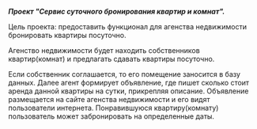 ***Проект "Сервис суточного бронирования квартир и комнат".***

Цель проекта: предоставить функционал для агенства недвижимости бронировать квартиры посуточно. 

Агенство недвижимости будет находить собственников квартир(комнат) и предлагать сдавать квартиры посуточно. 

Если собственник соглашается, то его помещение заносится в базу данных. Далее агент формирует объявление, где пишет сколько стоит аренда данной квартиры на сутки, прикрепляя описание.
Объявление размещается на сайте агенства недвижимости и его видят пользователи интернета. Понравившуюся квартиру(комнату) пользователь может забронировать на определенные даты.
